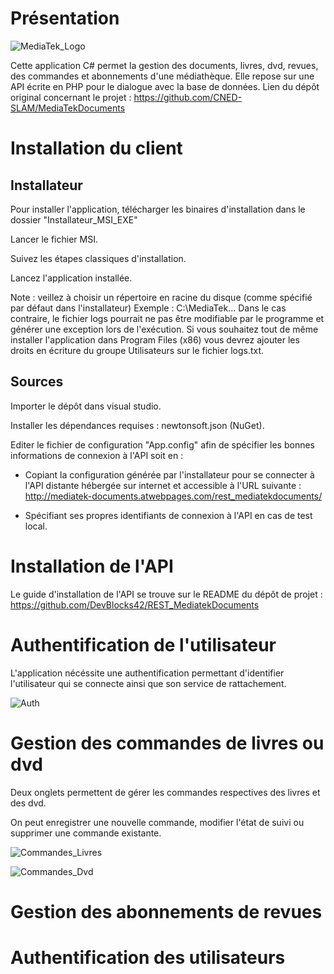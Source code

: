 # Présentation

![MediaTek_Logo](https://github.com/user-attachments/assets/3a034b62-2087-406d-a5d2-8a42d5bb3457)


Cette application C# permet la gestion des documents, livres, dvd, revues, des commandes et abonnements d'une médiathèque. Elle repose sur une API écrite en PHP pour le dialogue avec la base de données.
Lien du dépôt original concernant le projet : https://github.com/CNED-SLAM/MediaTekDocuments


# Installation du client

## Installateur 
Pour installer l'application, télécharger les binaires d'installation dans le dossier "Installateur_MSI_EXE"

Lancer le fichier MSI.

Suivez les étapes classiques d'installation.

Lancez l'application installée.

Note : veillez à choisir un répertoire en racine du disque (comme spécifié par défaut dans l'installateur) Exemple : C:\MediaTek\...
Dans le cas contraire, le fichier logs pourrait ne pas être modifiable par le programme et générer une exception lors de l'exécution.
Si vous souhaitez tout de même installer l'application dans Program Files (x86) vous devrez ajouter les droits en écriture du groupe Utilisateurs sur le fichier logs.txt.

## Sources
Importer le dépôt dans visual studio.

Installer les dépendances requises : newtonsoft.json (NuGet).

Editer le fichier de configuration "App.config" afin de spécifier les bonnes informations de connexion à l'API soit en : 

  - Copiant la configuration générée par l'installateur pour se connecter à l'API distante hébergée sur internet et accessible à l'URL suivante : http://mediatek-documents.atwebpages.com/rest_mediatekdocuments/

  - Spécifiant ses propres identifiants de connexion à l'API en cas de test local.

# Installation de l'API 

Le guide d'installation de l'API se trouve sur le README du dépôt de projet : https://github.com/DevBlocks42/REST_MediatekDocuments

# Authentification de l'utilisateur

L'application nécéssite une authentification permettant d'identifier l'utilisateur qui se connecte ainsi que son service de rattachement. 

![Auth](https://github.com/user-attachments/assets/bfe3ebd8-f64c-4f58-a867-8ee568bde54d)


# Gestion des commandes de livres ou dvd 

Deux onglets permettent de gérer les commandes respectives des livres et des dvd.

On peut enregistrer une nouvelle commande, modifier l'état de suivi ou supprimer une commande existante.

![Commandes_Livres](https://github.com/user-attachments/assets/a24b9b8f-92d4-4d1e-94c5-b4b753a2853f)

![Commandes_Dvd](https://github.com/user-attachments/assets/f738facd-2413-4f46-be94-432795830bfc)



# Gestion des abonnements de revues

# Authentification des utilisateurs 
